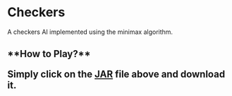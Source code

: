 # Checkers

A checkers AI implemented using the minimax algorithm. 

<h2> **How to Play?** 

Simply click on the [JAR](https://github.com/ammarlakho/Checkers/blob/master/Checkers.jar) file above and download it. 
